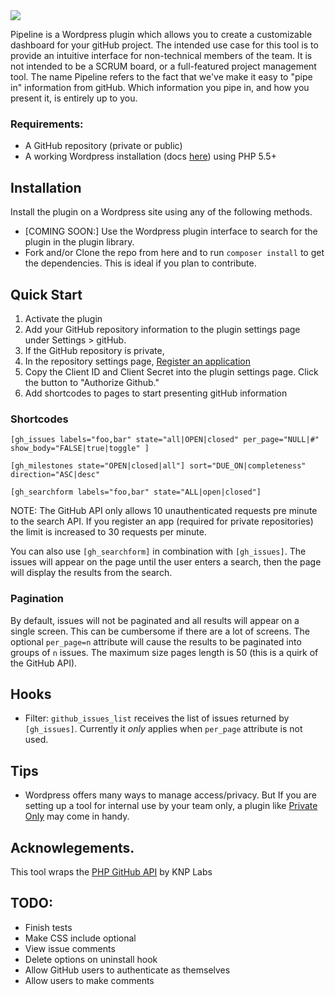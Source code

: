 <img src="https://circleci.com/gh/TransitScreen/wp-github-pipeline.svg?style=shield&circle-token=:circle-token" />

Pipeline is a Wordpress plugin which allows you to create a customizable dashboard for your gitHub project. The intended use case for this tool is to provide an intuitive interface for non-technical members of the team. It is not intended to be a SCRUM board, or a full-featured project management tool. The name Pipeline refers to the fact that we've make it easy to "pipe in" information from gitHub. Which information you pipe in, and how you present it, is entirely up to you. 

### Requirements:
* A GitHub repository (private or public) 
* A working Wordpress installation (docs [here](https://codex.wordpress.org/Installing_WordPress)) using PHP 5.5+

## Installation

Install the plugin on a Wordpress site using any of the following methods.

* [COMING SOON:] Use the Wordpress plugin interface to search for the plugin in the plugin library.
* Fork and/or Clone the repo from here and to run `composer install` to get the dependencies. This is ideal if you plan to contribute.

## Quick Start
1. Activate the plugin
2. Add your GitHub repository information to the plugin settings page under Settings > gitHub. 
3. If the GitHub repository is private,
  1. In the repository settings page, [Register an application](https://github.com/settings/applications/new)
  2. Copy the Client ID and Client Secret into the plugin settings page. Click the button to "Authorize Github."
4. Add shortcodes to pages to start presenting gitHub information

### Shortcodes

`[gh_issues labels="foo,bar" state="all|OPEN|closed" per_page="NULL|#" show_body="FALSE|true|toggle" ]`

`[gh_milestones state="OPEN|closed|all"] sort="DUE_ON|completeness" direction="ASC|desc"`

`[gh_searchform labels="foo,bar" state="ALL|open|closed"]`

NOTE: The GitHub API only allows 10 unauthenticated requests pre minute to the search API. If you register an app (required for private repositories) the limit is increased to 30 requests per minute.

You can also use `[gh_searchform]` in combination with `[gh_issues]`. The issues will appear on the page until the user enters a search, then the page will display the results from the search.

### Pagination

By default, issues will not be paginated and all results will appear on a single screen. This can be cumbersome if there are a lot of screens. The optional `per_page=n` attribute will cause the results to be paginated into groups of `n` issues. The maximum size pages length is 50 (this is a quirk of the GitHub API).

## Hooks

* Filter: `github_issues_list` receives the list of issues returned by `[gh_issues]`. Currently it *only* applies when `per_page` attribute is not used.


## Tips
* Wordpress offers many ways to manage access/privacy. But If you are setting up a tool for internal use by your team only, a plugin like [Private Only](https://wordpress.org/plugins/private-only/) may come in handy.

## Acknowlegements.
This tool wraps the [PHP GitHub API](https://github.com/KnpLabs/php-github-api) by KNP Labs

## TODO:
* Finish tests
* Make CSS include optional
* View issue comments
* Delete options on uninstall hook
* Allow GitHub users to authenticate as themselves
* Allow users to make comments
